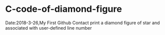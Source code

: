 # C-code-of-diamond-figure
Date:2018-3-26,My First Github Contact
print a diamond figure of star and associated with user-defined line number
